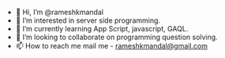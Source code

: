 - 👋 Hi, I’m @rameshkmandal
- 👀 I’m interested in server side programming.
- 🌱 I’m currently learning App Script, javascript, GAQL.
- 💞️ I’m looking to collaborate on programming question solving.
- 📫 How to reach me mail me - rameshkmandal@gmail.com

<!---
rameshkmandal/rameshkmandal is a ✨ special ✨ repository because its `README.md` (this file) appears on your GitHub profile.
You can click the Preview link to take a look at your changes.
--->
